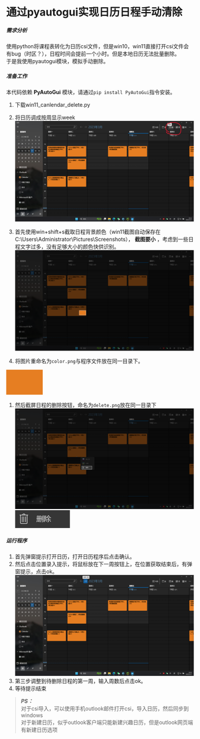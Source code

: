 通过pyautogui实现日历日程手动清除
=======

##### 需求分析


使用python将课程表转化为日历csi文件，但是win10，win11直接打开csi文件会有bug（时区？），日程时间会提前一个小时。但是本地日历无法批量删除。  
于是我使用pyautogui模块，模拟手动删除。  
  
##### 准备工作  

本代码依赖 **PyAutoGui** 模块，请通过`pip install PyAutoGui`指令安装。  
1. 下载win11_canlendar_delete.py
1. 将日历调成按周显示week
![输入图片说明](readmeimages/imagesweek.png)  

1. 首先使用win+shift+s截取日程背景颜色（win11截图自动保存在C:\Users\Administrator\Pictures\Screenshots）， **截图要小** ，考虑到一些日程文字过多，没有足够大小的颜色快供识别。
![背景颜色截屏](readmeimages/imagescolor-.png)
1. 将图片重命名为`color.png`与程序文件放在同一目录下。 


![截图](readmeimages/imagescolor.png)
1. 然后截屏日程的删除按钮，命名为`delete.png`放在同一目录下 
![输入图片说明](readmeimages/imagesdelete-.png)
![输入图片说明](readmeimages/imagesdelete.png)


##### 运行程序


1. 首先弹窗提示打开日历，打开日历程序后点击确认。  
2. 然后点击位置录入提示，将鼠标放在下一周按钮上，在位置获取结束后，有弹窗提示，点击ok。 
![输入图片说明](readmeimages/imagesnext.png)
3. 第三步调整到待删除日程的第一周，输入周数后点击ok。  
4. 等待提示结束  




>  **_PS：_**   
> 对于csi导入，可以使用手机outlook邮件打开csi，导入日历，然后同步到windows  
> 对于新建日历，似乎outlook客户端只能新建兴趣日历，但是outlook网页端有新建日历选项